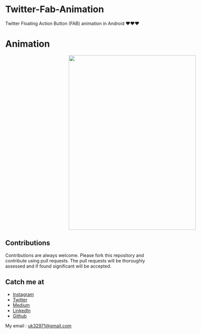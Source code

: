 # Twitter-Fab-Animation
  Twitter Floating Action Button (FAB) animation in Android ❤️❤️❤️
  
 # Animation
 
<img height=550 width=400 hspace=200 src="https://github.com/usman18/Twitter-Fab-Animation/blob/master/Screenshots/Twitter_full.gif"/>


## Contributions
Contributions are always welcome. Please fork this repository and contribute using pull requests. The pull requests will be thoroughly assessed and if found significant will be accepted.

## Catch me at

- [Instagram](https://www.instagram.com/usman__khan18/)
- [Twitter](https://www.twitter.com/khan_usman_18)
- [Medium](https://medium.com/@usman18)
- [LinkedIn](https://www.linkedin.com/in/usman-khan-7b04b1138)
- [Github](https://github.com/usman18)

My email : uk32971@gmail.com
